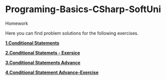 # Programing-Basics-CSharp-SoftUni

Homework

Here you can find problem solutions for the following exercises.

[**1.Conditional Statements**](https://github.com/ZahariMetodiev/Programing-Basics-CSharp-SoftUni/tree/main/E01.Conditional%20Statements)

[**2.Conditional Statemets - Exersice**](https://github.com/ZahariMetodiev/Programing-Basics-CSharp-SoftUni/tree/main/E02.Conditional%20Sratements-Exercise)

[**3.Conditional Statements Advance**](https://github.com/ZahariMetodiev/Programing-Basics-CSharp-SoftUni/tree/main/%D0%9503.Conditional%20Statements%20Advance)

[**4.Conditional Statement Advance-Exercise**](https://github.com/ZahariMetodiev/Programing-Basics-CSharp-SoftUni/tree/main/E04.Conditional%20Statements%20Advance-Exercise)
